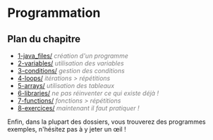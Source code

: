 # **Programmation**

## Plan du chapitre

* [1-java_files/](https://github.com/ThomasPDM/java-beginner-course/tree/master/2-Programming/1-java_files) *<span style="color:gray">création d'un programme</span>*
* [2-variables/](https://github.com/ThomasPDM/java-beginner-course/tree/master/2-Programming/2-variables) *<span style="color:gray">utilisation des variables</span>*
* [3-conditions/](https://github.com/ThomasPDM/java-beginner-course/tree/master/2-Programming/3-conditions) *<span style="color:gray">gestion des conditions</span>*
* [4-loops/](https://github.com/ThomasPDM/java-beginner-course/tree/master/2-Programming/4-loops) *<span style="color:gray">itérations > répétitions</span>*
* [5-arrays/](https://github.com/ThomasPDM/java-beginner-course/tree/master/2-Programming/5-arrays) *<span style="color:gray">utilisation des tableaux</span>*
* [6-libraries/](https://github.com/ThomasPDM/java-beginner-course/tree/master/2-Programming/6-libraries) *<span style="color:gray">ne pas réinventer ce qui existe déjà !</span>*
* [7-functions/](https://github.com/ThomasPDM/java-beginner-course/tree/master/2-Programming/7-functions) *<span style="color:gray">fonctions > répétitions</span>*
* [8-exercices/](https://github.com/ThomasPDM/java-beginner-course/tree/master/2-Programming/8-exercices) *<span style="color:gray">maintenant il faut pratiquer !</span>*

Enfin, dans la plupart des dossiers, vous trouverez des programmes exemples, n'hésitez pas à y jeter un œil !